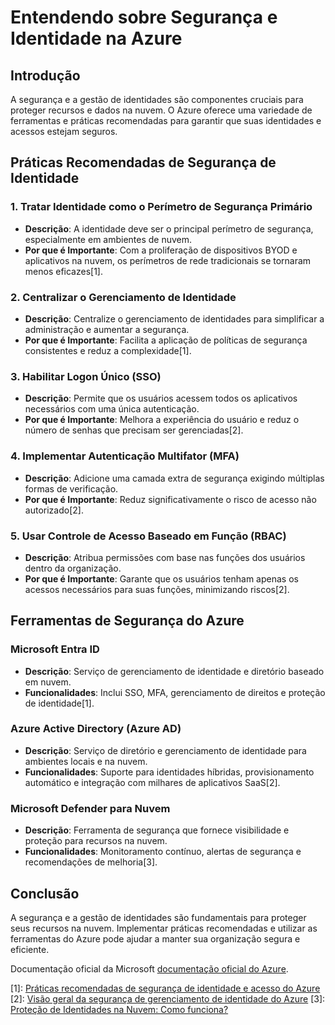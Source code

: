 # Entendendo sobre Segurança e Identidade na Azure

## Introdução
A segurança e a gestão de identidades são componentes cruciais para proteger recursos e dados na nuvem. O Azure oferece uma variedade de ferramentas e práticas recomendadas para garantir que suas identidades e acessos estejam seguros.

## Práticas Recomendadas de Segurança de Identidade

### 1. Tratar Identidade como o Perímetro de Segurança Primário
- **Descrição**: A identidade deve ser o principal perímetro de segurança, especialmente em ambientes de nuvem.
- **Por que é Importante**: Com a proliferação de dispositivos BYOD e aplicativos na nuvem, os perímetros de rede tradicionais se tornaram menos eficazes[1].

### 2. Centralizar o Gerenciamento de Identidade
- **Descrição**: Centralize o gerenciamento de identidades para simplificar a administração e aumentar a segurança.
- **Por que é Importante**: Facilita a aplicação de políticas de segurança consistentes e reduz a complexidade[1].

### 3. Habilitar Logon Único (SSO)
- **Descrição**: Permite que os usuários acessem todos os aplicativos necessários com uma única autenticação.
- **Por que é Importante**: Melhora a experiência do usuário e reduz o número de senhas que precisam ser gerenciadas[2].

### 4. Implementar Autenticação Multifator (MFA)
- **Descrição**: Adicione uma camada extra de segurança exigindo múltiplas formas de verificação.
- **Por que é Importante**: Reduz significativamente o risco de acesso não autorizado[2].

### 5. Usar Controle de Acesso Baseado em Função (RBAC)
- **Descrição**: Atribua permissões com base nas funções dos usuários dentro da organização.
- **Por que é Importante**: Garante que os usuários tenham apenas os acessos necessários para suas funções, minimizando riscos[2].

## Ferramentas de Segurança do Azure

### Microsoft Entra ID
- **Descrição**: Serviço de gerenciamento de identidade e diretório baseado em nuvem.
- **Funcionalidades**: Inclui SSO, MFA, gerenciamento de direitos e proteção de identidade[1].

### Azure Active Directory (Azure AD)
- **Descrição**: Serviço de diretório e gerenciamento de identidade para ambientes locais e na nuvem.
- **Funcionalidades**: Suporte para identidades híbridas, provisionamento automático e integração com milhares de aplicativos SaaS[2].

### Microsoft Defender para Nuvem
- **Descrição**: Ferramenta de segurança que fornece visibilidade e proteção para recursos na nuvem.
- **Funcionalidades**: Monitoramento contínuo, alertas de segurança e recomendações de melhoria[3].

## Conclusão
A segurança e a gestão de identidades são fundamentais para proteger seus recursos na nuvem. Implementar práticas recomendadas e utilizar as ferramentas do Azure pode ajudar a manter sua organização segura e eficiente.

Documentação oficial da Microsoft  [documentação oficial do Azure](https://learn.microsoft.com/pt-br/azure/security/fundamentals/identity-management-best-practices).

[1]: [Práticas recomendadas de segurança de identidade e acesso do Azure](https://learn.microsoft.com/pt-br/azure/security/fundamentals/identity-management-best-practices)
[2]: [Visão geral da segurança de gerenciamento de identidade do Azure](https://learn.microsoft.com/pt-br/azure/security/fundamentals/identity-management-overview)
[3]: [Proteção de Identidades na Nuvem: Como funciona?](https://lattinegroup.com/microsoft-azure/protecao-de-identidades-nuvem-como-funciona/)
